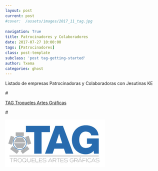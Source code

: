 ```yaml
---
layout: post
current: post
#cover:  /assets/images/2017_11_tag.jpg

navigation: True
title: Patrocinadores y Colaboradores
date: 2017-07-27 10:00:00
tags: [Patrocinadores]
class: post-template
subclass: 'post tag-getting-started'
author: Txema
categories: ghost
---
```


Listado de empresas Patrocinadoras y Colaboradoras con Jesutinas KE


#<p> <a href="http://www.troquelestag.com/es/inicio">TAG Troqueles Artes Gráficas</a></p>
#<p><a href="http://www.troquelestag.com/es/inicio"><img src="/assets/images/2017_11_tag.jpg" alt="TAG"></a></p>

